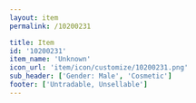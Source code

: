 ```yaml
---
layout: item
permalink: /10200231

title: Item
id: '10200231'
item_name: 'Unknown'
icon_url: 'item/icon/customize/10200231.png'
sub_header: ['Gender: Male', 'Cosmetic']
footer: ['Untradable, Unsellable']
---
```

